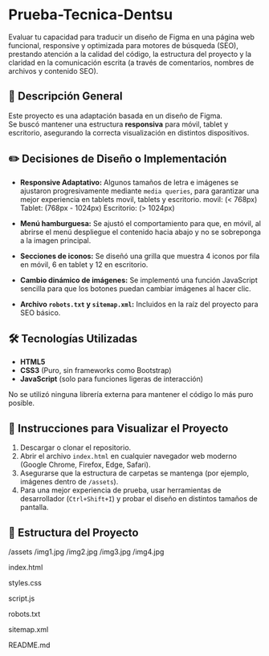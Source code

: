 # Prueba-Tecnica-Dentsu
Evaluar tu capacidad para traducir un diseño de Figma en una página web funcional, responsive y optimizada para motores de búsqueda (SEO), prestando atención a la calidad del código, la estructura del proyecto y la claridad en la comunicación escrita (a través de comentarios, nombres de archivos y contenido SEO).

## 📌 Descripción General
Este proyecto es una adaptación basada en un diseño de Figma.  
Se buscó mantener una estructura **responsiva** para móvil, tablet y escritorio, asegurando la correcta visualización en distintos dispositivos.

## ✏️ Decisiones de Diseño o Implementación
- **Responsive Adaptativo:** Algunos tamaños de letra e imágenes se ajustaron progresivamente mediante `media queries`, para garantizar una mejor experiencia en tablets movil, tablets y escritorio.
movil: (< 768px)
Tablet: (768px - 1024px)
Escritorio: (> 1024px)

- **Menú hamburguesa:** Se ajustó el comportamiento para que, en móvil, al abrirse el menú despliegue el contenido hacia abajo y no se sobreponga a la imagen principal.
- **Secciones de iconos:** Se diseñó una grilla que muestra 4 iconos por fila en móvil, 6 en tablet y 12 en escritorio.
- **Cambio dinámico de imágenes:** Se implementó una función JavaScript sencilla para que los botones puedan cambiar imágenes al hacer clic.
- **Archivo `robots.txt` y `sitemap.xml`:** Incluidos en la raíz del proyecto para SEO básico.

## 🛠️ Tecnologías Utilizadas
- **HTML5**
- **CSS3** (Puro, sin frameworks como Bootstrap)
- **JavaScript** (solo para funciones ligeras de interacción)

No se utilizó ninguna librería externa para mantener el código lo más puro posible.

## 👀 Instrucciones para Visualizar el Proyecto
1. Descargar o clonar el repositorio.
2. Abrir el archivo `index.html` en cualquier navegador web moderno (Google Chrome, Firefox, Edge, Safari).
3. Asegurarse que la estructura de carpetas se mantenga (por ejemplo, imágenes dentro de `/assets`).
4. Para una mejor experiencia de prueba, usar herramientas de desarrollador (`Ctrl+Shift+I`) y probar el diseño en distintos tamaños de pantalla.

## 📂 Estructura del Proyecto
/assets
   /img1.jpg
   /img2.jpg
   /img3.jpg
   /img4.jpg
   
index.html

styles.css

script.js

robots.txt

sitemap.xml

README.md

